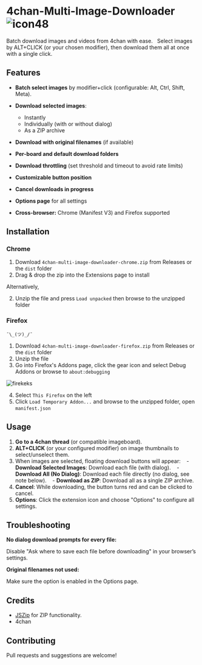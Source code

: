 # 4chan-Multi-Image-Downloader ![icon48](https://github.com/user-attachments/assets/b53cb537-c3d6-48a9-bdef-d71433f34228)

Batch download images and videos from 4chan with ease.  
Select images by ALT+CLICK (or your chosen modifier), then download them all at once with a single click.


## Features

- **Batch select images** by modifier+click (configurable: Alt, Ctrl, Shift, Meta).
- **Download selected images**:
  - Instantly
  - Individually (with or without dialog)
  - As a ZIP archive
  
- **Download with original filenames** (if available)
- **Per-board and default download folders**
- **Download throttling** (set threshold and timeout to avoid rate limits)
- **Customizable button position**
- **Cancel downloads in progress**
- **Options page** for all settings
- **Cross-browser:** Chrome (Manifest V3) and Firefox supported

## Installation

### Chrome

1. Download `4chan-multi-image-downloader-chrome.zip` from Releases or the `dist` folder
2. Drag & drop the zip into the Extensions page to install

Alternatively,

2. Unzip the file and press `Load unpacked` then browse to the unzipped folder

### Firefox

`¯\_(ツ)_/¯`

1. Download `4chan-multi-image-downloader-firefox.zip` from Releases or the `dist` folder
2. Unzip the file
3. Go into Firefox's Addons page, click the gear icon and select Debug Addons or browse to `about:debugging`

![firekeks](https://github.com/user-attachments/assets/d561b057-a146-49c4-b93b-b6e8f68811e6)


4. Select `This Firefox` on the left
5. Click `Load Temporary Addon...` and browse to the unzipped folder, open `manifest.json`


## Usage

1. **Go to a 4chan thread** (or compatible imageboard).
2. **ALT+CLICK** (or your configured modifier) on image thumbnails to select/unselect them.
3. When images are selected, floating download buttons will appear:
   - **Download Selected Images**: Download each file (with dialog).
   - **Download All (No Dialog)**: Download each file directly (no dialog, see note below).
   - **Download as ZIP**: Download all as a single ZIP archive.
4. **Cancel**: While downloading, the button turns red and can be clicked to cancel.
5. **Options**: Click the extension icon and choose "Options" to configure all settings.


## Troubleshooting

**No dialog download prompts for every file:**

Disable "Ask where to save each file before downloading" in your browser’s settings.

**Original filenames not used:**

Make sure the option is enabled in the Options page.


## Credits

- [JSZip](https://stuk.github.io/jszip/) for ZIP functionality.
- 4chan


## Contributing

Pull requests and suggestions are welcome!
